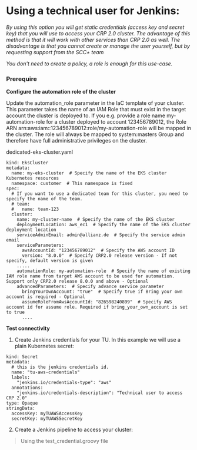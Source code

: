 # Using a technical user for Jenkins:

_By using this option you will get static credentials (access key and secret key) that you will use to access your CRP 2.0 cluster. The advantage of this method is that it will work with other services than CRP 2.0 as well. The disadvantage is that you cannot create or manage the user yourself, but by requesting support from the SCC+ team_

_You don't need to create a policy, a role is enough for this use-case._

### Prerequire

**Configure the automation role of the cluster**

Update the automation_role parameter in the IaC template of your cluster. This parameter takes the name of an IAM Role that must exist in the target account the cluster is deployed to. If you e.g. provide a role name my-automation-role for a cluster deployed to account 123456789012, the Role ARN arn:aws:iam::123456789012:role/my-automation-role will be mapped in the cluster. The role will always be mapped to system:masters Group and therefore have full administrative privileges on the cluster.

dedicated-eks-cluster.yaml

```apiVersion: composite.adp.allianz.io/v1alpha1
kind: EksCluster
metadata:
  name: my-eks-cluster  # Specify the name of the EKS cluster Kubernetes resources
  namespace: customer  # This namespace is fixed
spec:
  # If you want to use a dedicated team for this cluster, you need to specify the name of the team.
  # team:
  #   name: team-123
  cluster:
    name: my-cluster-name  # Specify the name of the EKS cluster
    deploymentLocation: aws_ec1  # Specify the name of the EKS cluster deployment location
    serviceAdminEmail: admin@allianz.de  # Specify the service admin email
    serviceParameters:
      awsAccountId: "123456789012"  # Specify the AWS account ID
      version: "8.0.0"  # Specify CRP2.0 release version - If not specify, default version is given
    .....
    automationRole: my-automation-role  # Specify the name of existing IAM role name from target AWS account to be used for automation. Support only CRP2.0 release 8.0.0 and above - Optional
    advancedParameters:  # Specify advance service parameter
      bringYourOwnAccount: "true"  # Specify true if Bring your own account is required - Optional
      assumeRoleFromAwsAccountId: "826598240899"  # Specify AWS account id for assume role. Required if bring_your_own_account is set to true
      ....
```
**Test connectivity**

1. Create Jenkins credentials for your TU. In this example we will use a plain Kubernetes secret:

```apiVersion: v1
kind: Secret
metadata:
  # this is the jenkins credentials id.
  name: "tu-aws-credentials"
  labels:
    "jenkins.io/credentials-type": "aws"
  annotations:
    "jenkins.io/credentials-description": "Technical user to access CRP 2.0"
type: Opaque
stringData:
  accessKey: myTUAWSAccessKey
  secretKey: myTUAWSSecretKey
```
2. Create a Jenkins pipeline to access your cluster:

> Using the test_credential.groovy file